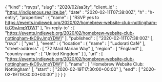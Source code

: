 {
  "kind" : "rsvps",
  "slug" : "2020/02/aa3ty",
  "client_id" : "https://indigenous.realize.be",
  "date" : "2020-02-11T07:38:00Z",
  "h" : "h-entry",
  "properties" : {
    "name" : [ "RSVP yes to https://events.indieweb.org/2020/02/homebrew-website-club-nottingham-tkC9vJmpYDW1" ],
    "in-reply-to" : [ "https://events.indieweb.org/2020/02/homebrew-website-club-nottingham-tkC9vJmpYDW1" ],
    "published" : [ "2020-02-11T07:38:00Z" ],
    "rsvp" : [ "yes" ],
    "event" : {
      "location" : {
        "name" : [ "Ludorati Café" ],
        "street-address" : [ "72 Maid Marian Way" ],
        "region" : [ "England" ],
        "country-name" : [ "United Kingdom" ]
      },
      "url" : [ "https://events.indieweb.org/2020/02/homebrew-website-club-nottingham-tkC9vJmpYDW1" ],
      "name" : [ "Homebrew Website Club: Nottingham" ],
      "start" : [ "2020-02-19T17:30:00+00:00" ],
      "end" : [ "2020-02-19T19:30:00+00:00" ]
    }
  }
}
